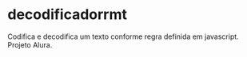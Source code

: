 # decodificadorrmt
Codifica e decodifica um texto conforme regra definida em javascript. Projeto Alura.
